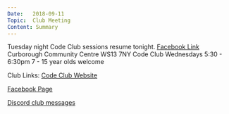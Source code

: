 ```yaml
---
Date:   2018-09-11
Topic:  Club Meeting
Content: Summary
---
```

Tuesday night Code Club sessions resume tonight.
[Facebook Link](https://www.facebook.com/1481985248595237/posts/1706891252771301/)
Curborough Community Centre
WS13 7NY
Code Club
Wednesdays 5:30 - 6:30pm
7 - 15 year olds welcome

Club Links:
[Code Club Website](https://lichfield-code-club.github.io/)

[Facebook Page](https://www.facebook.com/LichfieldCoders)

[Discord club messages](https://discord.gg/szz6xGK)
